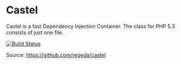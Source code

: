 Castel
======

Castel is a fast Dependency Injection Container. The class for PHP 5.3 consists of just one file.

[![Build Status](https://travis-ci.org/regeda/castel.png?branch=master)](https://travis-ci.org/regeda/castel)

Source: https://github.com/regeda/castel